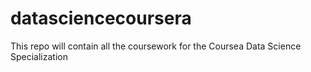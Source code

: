 datasciencecoursera
===================
This repo will contain all the coursework for the Coursea Data Science Specialization
